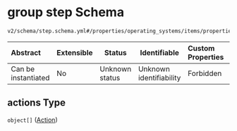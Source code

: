 # group step Schema

```txt
v2/schema/step.schema.yml#/properties/operating_systems/items/properties/steps/items/properties/actions
```




| Abstract            | Extensible | Status         | Identifiable            | Custom Properties | Additional Properties | Access Restrictions | Defined In                                                           |
| :------------------ | ---------- | -------------- | ----------------------- | :---------------- | --------------------- | ------------------- | -------------------------------------------------------------------- |
| Can be instantiated | No         | Unknown status | Unknown identifiability | Forbidden         | Allowed               | none                | [device.schema.json\*](../device.schema.json "open original schema") |

## actions Type

`object[]` ([Action](device-properties-operating-systems-operating-system-properties-steps-step-properties-group-step-action.md))
